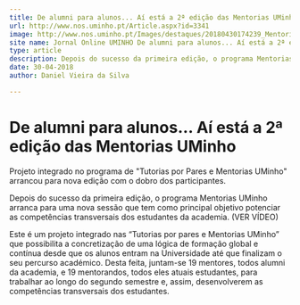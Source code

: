 ```yaml
---
title: De alumni para alunos... Aí está a 2ª edição das Mentorias UMinho
url: http://www.nos.uminho.pt/Article.aspx?id=3341
image: http://www.nos.uminho.pt/Images/destaques/20180430174239_Mentorias.jpg
site name: Jornal Online UMINHO De alumni para alunos... Aí está a 2ª edição das Mentorias UMinho
type: article
description: Depois do sucesso da primeira edição, o programa Mentorias UMinho arranca para uma nova sessão que tem como principal objetivo potenciar as competências transversais dos estudantes da academia. (VER VÍDEO)
date: 30-04-2018
author: Daniel Vieira da Silva

---
```

# De alumni para alunos... Aí está a 2ª edição das Mentorias UMinho


  

Projeto integrado no programa de "Tutorias por Pares e Mentorias UMinho" arrancou para nova edição com o dobro dos participantes.

Depois do sucesso da primeira edição, o programa Mentorias UMinho arranca para uma nova sessão que tem como principal objetivo potenciar as competências transversais dos estudantes da academia. (VER VÍDEO)

Este é um projeto integrado nas “Tutorias por pares e Mentorias UMinho” que possibilita a concretização de uma lógica de formação global e contínua desde que os alunos entram na Universidade até que finalizam o seu percurso académico. Desta feita, juntam-se 19 mentores, todos alumni da academia, e 19 mentorandos, todos eles atuais estudantes, para trabalhar ao longo do segundo semestre e, assim, desenvolverem as competências transversais dos estudantes.

